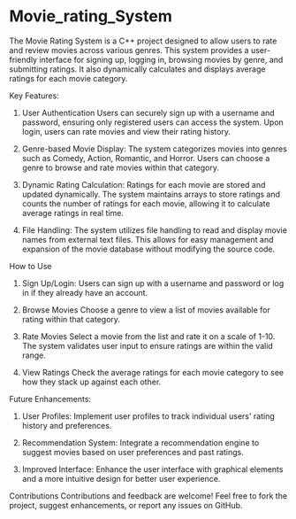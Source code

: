 # Movie_rating_System

The Movie Rating System is a C++ project designed to allow users to rate and review movies across various genres. This system provides a user-friendly interface for signing up, logging in, browsing movies by genre, and submitting ratings. It also dynamically calculates and displays average ratings for each movie category.

Key Features:
1. User Authentication Users can securely sign up with a username and password, ensuring only registered users can access the system. Upon login, users can rate movies and view their rating history.
   
2. Genre-based Movie Display: The system categorizes movies into genres such as Comedy, Action, Romantic, and Horror. Users can choose a genre to browse and rate movies within that category.

3. Dynamic Rating Calculation: Ratings for each movie are stored and updated dynamically. The system maintains arrays to store ratings and counts the number of ratings for each movie, allowing it to calculate average ratings in real time.

4. File Handling: The system utilizes file handling to read and display movie names from external text files. This allows for easy management and expansion of the movie database without modifying the source code.

How to Use
1. Sign Up/Login: Users can sign up with a username and password or log in if they already have an account.
   
2. Browse Movies Choose a genre to view a list of movies available for rating within that category.
   
3. Rate Movies Select a movie from the list and rate it on a scale of 1-10. The system validates user input to ensure ratings are within the valid range.

4. View Ratings Check the average ratings for each movie category to see how they stack up against each other.

Future Enhancements:
1. User Profiles: Implement user profiles to track individual users' rating history and preferences.
   
2. Recommendation System: Integrate a recommendation engine to suggest movies based on user preferences and past ratings.
   
3. Improved Interface: Enhance the user interface with graphical elements and a more intuitive design for better user experience.

Contributions
Contributions and feedback are welcome! Feel free to fork the project, suggest enhancements, or report any issues on GitHub.
